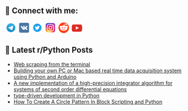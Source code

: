 ## 🔎 Connect with me:
[<img src="https://github.com/bullbesh/bullbesh/blob/main/images/Telegram.png" width="32" height="32" />](https://t.me/bullbesh)
[<img src="https://github.com/bullbesh/bullbesh/blob/main/images/VK.png" width="32" height="32" />](https://vk.com/bullbesh)
[<img src="https://github.com/bullbesh/bullbesh/blob/main/images/Twitter.png" width="32" height="32" />](https://twitter.com/bullbesh1)
[<img src="https://github.com/bullbesh/bullbesh/blob/main/images/Instagram.png" width="32" height="32" />](https://www.instagram.com/bullbesh)
[<img src="https://github.com/bullbesh/bullbesh/blob/main/images/Reddit.png" width="32" height="32" />](https://www.reddit.com/user/bullbesh)
[<img src="https://github.com/bullbesh/bullbesh/blob/main/images/YouTube.png" width="32" height="32" />](https://www.youtube.com/channel/UCtfjRs6uzgq5mfm8S06WTcg)

## 📕 Latest r/Python Posts
<!-- BLOG-POST-LIST:START -->
- [Web scraping from the terminal](https://www.reddit.com/r/Python/comments/11crk7n/web_scraping_from_the_terminal/)
- [Building your own PC or Mac based real time data acquisition system using Python and Arduino](https://www.reddit.com/r/Python/comments/11cojhs/building_your_own_pc_or_mac_based_real_time_data/)
- [A new implementation of a high-precision integrator algorithm for systems of second order differential equations](https://www.reddit.com/r/Python/comments/11coeve/a_new_implementation_of_a_highprecision/)
- [type-driven development in Python](https://www.reddit.com/r/Python/comments/11co0k2/typedriven_development_in_python/)
- [How To Create A Circle Pattern In Block Scripting and Python](https://www.reddit.com/r/Python/comments/11cmf8p/how_to_create_a_circle_pattern_in_block_scripting/)
<!-- BLOG-POST-LIST:END -->
